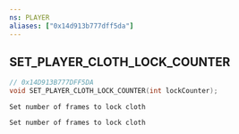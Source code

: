 ```yaml
---
ns: PLAYER
aliases: ["0x14d913b777dff5da"]
---
```

## SET_PLAYER_CLOTH_LOCK_COUNTER

```c
// 0x14D913B777DFF5DA
void SET_PLAYER_CLOTH_LOCK_COUNTER(int lockCounter);
```

```
Set number of frames to lock cloth

Set number of frames to lock cloth
```
